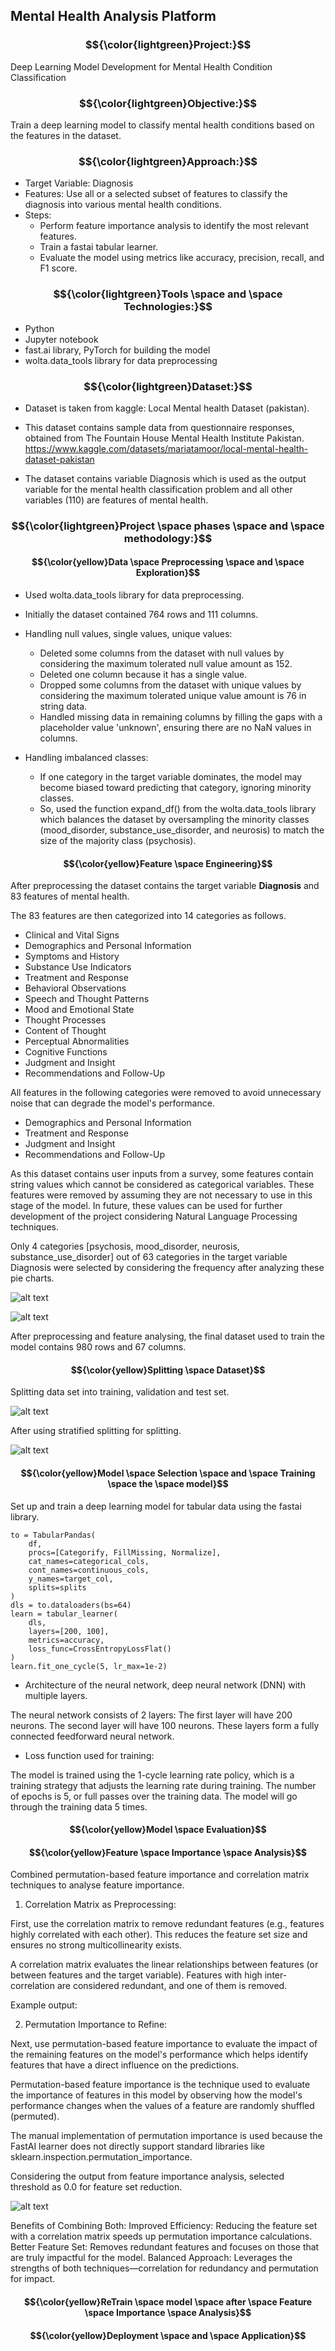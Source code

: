 ## Mental Health Analysis Platform

### $${\color{lightgreen}Project:}$$
Deep Learning Model Development for Mental Health Condition Classification

### $${\color{lightgreen}Objective:}$$
Train a deep learning model to classify mental health conditions based on the features in the dataset.

### $${\color{lightgreen}Approach:}$$
- Target Variable: Diagnosis
- Features: Use all or a selected subset of features to classify the diagnosis into various mental health conditions.
- Steps:
    - Perform feature importance analysis to identify the most relevant features.
    - Train a fastai tabular learner.
    - Evaluate the model using metrics like accuracy, precision, recall, and F1 score.

### $${\color{lightgreen}Tools \space and \space Technologies:}$$
- Python
- Jupyter notebook
- fast.ai library, PyTorch for building the model
- wolta.data_tools library for data preprocessing

### $${\color{lightgreen}Dataset:}$$
- Dataset is taken from kaggle: Local Mental health Dataset (pakistan).
- This dataset contains sample data from questionnaire responses, obtained from The Fountain House Mental Health Institute Pakistan.
https://www.kaggle.com/datasets/mariatamoor/local-mental-health-dataset-pakistan

- The dataset contains variable Diagnosis which is used as the output variable for the mental health classification problem and all other variables (110) are features of mental health.

### $${\color{lightgreen}Project \space phases \space and \space methodology:}$$

#### $${\color{yellow}Data \space Preprocessing \space and \space Exploration}$$

- Used wolta.data_tools library for data preprocessing.
- Initially the dataset contained 764 rows and 111 columns.

- Handling null values, single values, unique values:
    - Deleted some columns from the dataset with null values by considering the maximum tolerated null value amount as 152.
    - Deleted one column because it has a single value.
    - Dropped some columns from the dataset with unique values by considering the maximum tolerated unique value amount is 76 in string data.
    - Handled missing data in remaining columns by filling the gaps with a placeholder value 'unknown', ensuring there are no NaN values in columns.

- Handling imbalanced classes:
    - If one category in the target variable dominates, the model may become biased toward predicting that category, ignoring minority classes.
    - So, used the function expand_df() from the wolta.data_tools library which balances the dataset by oversampling the minority classes (mood_disorder, substance_use_disorder, and neurosis) to match the size of the majority class (psychosis).

#### $${\color{yellow}Feature \space Engineering}$$

After preprocessing the dataset contains the target variable **Diagnosis** and 83 features of mental health.

The 83 features are then categorized into 14 categories as follows.
* Clinical and Vital Signs
* Demographics and Personal Information
* Symptoms and History
* Substance Use Indicators
* Treatment and Response
* Behavioral Observations
* Speech and Thought Patterns
* Mood and Emotional State
* Thought Processes
* Content of Thought
* Perceptual Abnormalities
* Cognitive Functions
* Judgment and Insight
* Recommendations and Follow-Up

All features in the following categories were removed to avoid unnecessary noise that can degrade the model's performance.
* Demographics and Personal Information 
* Treatment and Response
* Judgment and Insight
* Recommendations and Follow-Up

As this dataset contains user inputs from a survey, some features contain string values which cannot be considered as categorical variables. These features were removed by assuming they are not necessary to use in this stage of the model. In future, these values can be used for further development of the project considering Natural Language Processing techniques.

Only 4 categories [psychosis, mood_disorder, neurosis, substance_use_disorder] out of 63 categories in the target variable Diagnosis were selected by considering the frequency after analyzing these pie charts.

![alt text](https://github.com/vijanipiyawardana/MentalHealthAnalysisPlatform/blob/main/images/1.png?raw=true)

![alt text](https://github.com/vijanipiyawardana/MentalHealthAnalysisPlatform/blob/main/images/2.png?raw=true)

After preprocessing and feature analysing, the final dataset used to train the model contains 980 rows and 67 columns.

#### $${\color{yellow}Splitting \space Dataset}$$

Splitting data set into training, validation and test set.

![alt text](https://github.com/vijanipiyawardana/MentalHealthAnalysisPlatform/blob/main/images/3.png?raw=true)

After using stratified splitting for splitting.

![alt text](https://github.com/vijanipiyawardana/MentalHealthAnalysisPlatform/blob/main/images/4.png?raw=true)

#### $${\color{yellow}Model \space Selection \space and \space Training \space the \space model}$$

Set up and train a deep learning model for tabular data using the fastai library. 

```shell
to = TabularPandas(
    df,
    procs=[Categorify, FillMissing, Normalize],
    cat_names=categorical_cols,
    cont_names=continuous_cols,
    y_names=target_col,
    splits=splits
)
dls = to.dataloaders(bs=64)
learn = tabular_learner(
    dls, 
    layers=[200, 100], 
    metrics=accuracy, 
    loss_func=CrossEntropyLossFlat()
)
learn.fit_one_cycle(5, lr_max=1e-2)
```

- Architecture of the neural network, deep neural network (DNN) with multiple layers.

The neural network consists of 2 layers:
    The first layer will have 200 neurons.
    The second layer will have 100 neurons.
    These layers form a fully connected feedforward neural network.

- Loss function used for training:

The model is trained using the 1-cycle learning rate policy, which is a training strategy that adjusts the learning rate during training.
The number of epochs is 5, or full passes over the training data. The model will go through the training data 5 times.

#### $${\color{yellow}Model \space Evaluation}$$


#### $${\color{yellow}Feature \space Importance \space Analysis}$$

Combined permutation-based feature importance and correlation matrix techniques to analyse feature importance.

1. Correlation Matrix as Preprocessing:

First, use the correlation matrix to remove redundant features (e.g., features highly correlated with each other). This reduces the feature set size and ensures no strong multicollinearity exists.

A correlation matrix evaluates the linear relationships between features (or between features and the target variable). Features with high inter-correlation are considered redundant, and one of them is removed.

Example output:



2. Permutation Importance to Refine:

Next, use permutation-based feature importance to evaluate the impact of the remaining features on the model's performance which helps identify features that have a direct influence on the predictions.

Permutation-based feature importance is the technique used to evaluate the importance of features in this model by observing how the model's performance changes when the values of a feature are randomly shuffled (permuted).

The manual implementation of permutation importance is used because the FastAI learner does not directly support standard libraries like sklearn.inspection.permutation_importance.

Considering the output from feature importance analysis, selected threshold as 0.0 for feature set reduction. 

![alt text](https://github.com/vijanipiyawardana/MentalHealthAnalysisPlatform/blob/main/images/5.png?raw=true)

Benefits of Combining Both:
Improved Efficiency: Reducing the feature set with a correlation matrix speeds up permutation importance calculations.
Better Feature Set: Removes redundant features and focuses on those that are truly impactful for the model.
Balanced Approach: Leverages the strengths of both techniques—correlation for redundancy and permutation for impact.


#### $${\color{yellow}ReTrain \space model \space after \space Feature \space Importance \space Analysis}$$


#### $${\color{yellow}Deployment \space and \space Application}$$